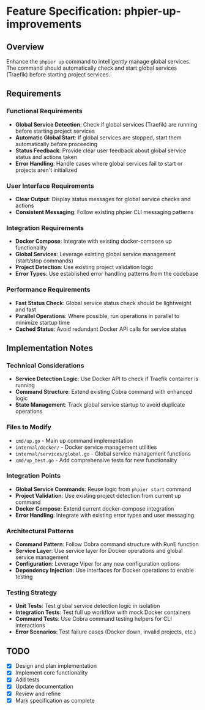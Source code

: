 # Feature Specification: phpier-up-improvements

## Overview
Enhance the `phpier up` command to intelligently manage global services. The command should automatically check and start global services (Traefik) before starting project services.

## Requirements

### Functional Requirements
- **Global Service Detection**: Check if global services (Traefik) are running before starting project services
- **Automatic Global Start**: If global services are stopped, start them automatically before proceeding
- **Status Feedback**: Provide clear user feedback about global service status and actions taken
- **Error Handling**: Handle cases where global services fail to start or projects aren't initialized

### User Interface Requirements
- **Clear Output**: Display status messages for global service checks and actions
- **Consistent Messaging**: Follow existing phpier CLI messaging patterns

### Integration Requirements
- **Docker Compose**: Integrate with existing docker-compose up functionality
- **Global Services**: Leverage existing global service management (start/stop commands)
- **Project Detection**: Use existing project validation logic
- **Error Types**: Use established error handling patterns from the codebase

### Performance Requirements
- **Fast Status Check**: Global service status check should be lightweight and fast
- **Parallel Operations**: Where possible, run operations in parallel to minimize startup time
- **Cached Status**: Avoid redundant Docker API calls for service status

## Implementation Notes

### Technical Considerations
- **Service Detection Logic**: Use Docker API to check if Traefik container is running
- **Command Structure**: Extend existing Cobra command with enhanced logic
- **State Management**: Track global service startup to avoid duplicate operations

### Files to Modify
- `cmd/up.go` - Main up command implementation
- `internal/docker/` - Docker service management utilities
- `internal/services/global.go` - Global service management functions
- `cmd/up_test.go` - Add comprehensive tests for new functionality

### Integration Points
- **Global Service Commands**: Reuse logic from `phpier start` command
- **Project Validation**: Use existing project detection from current up command
- **Docker Compose**: Extend current docker-compose integration
- **Error Handling**: Integrate with existing error types and user messaging

### Architectural Patterns
- **Command Pattern**: Follow Cobra command structure with RunE function
- **Service Layer**: Use service layer for Docker operations and global service management
- **Configuration**: Leverage Viper for any new configuration options
- **Dependency Injection**: Use interfaces for Docker operations to enable testing

### Testing Strategy
- **Unit Tests**: Test global service detection logic in isolation
- **Integration Tests**: Test full up workflow with mock Docker containers
- **Command Tests**: Use Cobra command testing helpers for CLI interactions
- **Error Scenarios**: Test failure cases (Docker down, invalid projects, etc.)

## TODO
- [x] Design and plan implementation
- [x] Implement core functionality
- [x] Add tests
- [x] Update documentation
- [x] Review and refine
- [x] Mark specification as complete